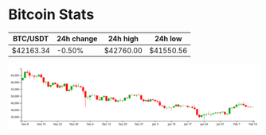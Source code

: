 # Bitcoin Stats

BTC/USDT|24h change|24h high|24h low|
|---|---|---|---|
|$42163.34|-0.50%|$42760.00|$41550.56|

<img src="./chart.svg">
